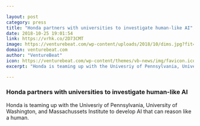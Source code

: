 ```yaml
---

layout: post
category: press
title: "Honda partners with universities to investigate human-like AI"
date: 2018-10-25 19:01:54
link: https://vrhk.co/2D73CMT
image: https://venturebeat.com/wp-content/uploads/2018/10/dims.jpg?fit=1600%2C948&strip=all
domain: venturebeat.com
author: "VentureBeat"
icon: https://venturebeat.com/wp-content/themes/vb-news/img/favicon.ico
excerpt: "Honda is teaming up with the Univesriy of Pennsylvania, University of Washington, and Massachussets Institute to develop AI that can reason like a human."

---
```


### Honda partners with universities to investigate human-like AI

Honda is teaming up with the Univesriy of Pennsylvania, University of Washington, and Massachussets Institute to develop AI that can reason like a human.
